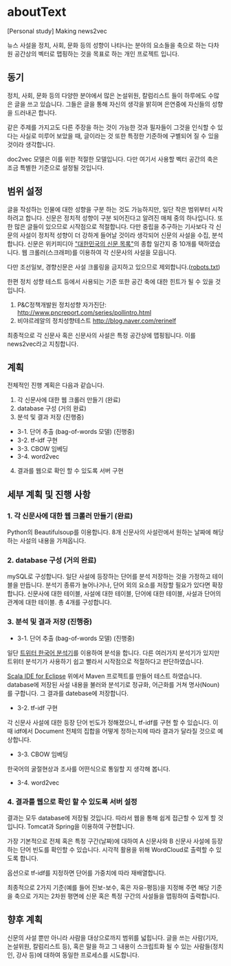 # aboutText
[Personal study] Making news2vec

뉴스 사설을 정치, 사회, 문화 등의 성향이 나타나는 분야의 요소들을 축으로 하는 다차원 공간상의 벡터로 맵핑하는 것을 목표로 하는 개인 프로젝트 입니다.

## 동기
정치, 사회, 문화 등의 다양한 분야에서 많은 논설위원, 칼럼리스트 들이 하루에도 수많은 글을 쓰고 있습니다. 그들은 글을 통해 자신의 생각을 밝히며 은연중에 자신들의 성향을 드러내곤 합니다.

같은 주제를 가지고도 다른 주장을 하는 것이 가능한 것과 필자들이 그것을 인식할 수 있다는 사실로 미루어 보았을 때, 글이라는 것 또한 특정한 기준하에 구별되어 질 수 있을 것이라 생각합니다.

doc2vec 모델은 이를 위한 적절한 모델입니다. 다만 여기서 사용할 벡터 공간의 축은 조금 특별한 기준으로 설정될 것입니다.

## 범위 설정
글을 작성하는 인물에 대한 성향을 구분 하는 것도 가능하지만, 일단 작은 범위부터 시작하려고 합니다.
신문은 정치적 성향이 구분 되어진다고 알려진 매체 중의 하나입니다. 또한 많은 글들이 있으므로 시작점으로 적절합니다.
다만 중립을 추구하는 기사보다 각 신문의 사설이 정치적 성향이 더 강하게 들어날 것이라 생각되어 신문의 사설을 수집, 분석합니다.
신문은 위키피디아 ["대한민국의 신문 목록"](https://ko.wikipedia.org/wiki/%EB%8C%80%ED%95%9C%EB%AF%BC%EA%B5%AD%EC%9D%98_%EC%8B%A0%EB%AC%B8_%EB%AA%A9%EB%A1%9D)의 종합 일간지 중 10개를 택하였습니다. 
웹 크롤러(스크래퍼)를 이용하여 각 신문사의 사설을 모읍니다. 

다만 조선일보, 경향신문은 사설 크롤링을 금지하고 있으므로 제외합니다.([robots.txt](https://ko.wikipedia.org/wiki/%EB%A1%9C%EB%B4%87_%EB%B0%B0%EC%A0%9C_%ED%91%9C%EC%A4%80))

한편 정치 성향 테스트 등에서 사용되는 기준 또한 공간 축에 대한 힌트가 될 수 있을 것입니다.
1. P&C정책개발원 정치성향 자가진단: http://www.pncreport.com/series/pollintro.html
2. 비야르레알의 정치성향테스트 http://blog.naver.com/rerinelf

최종적으로 각 신문사 혹은 신문사의 사설은 특정 공간상에 맵핑됩니다. 이를 news2vec라고 지칭합니다.

## 계획
전체적인 진행 계획은 다음과 같습니다.
1. 각 신문사에 대한 웹 크롤러 만들기 (완료)
2. database 구성 (거의 완료)
3. 분석 및 결과 저장 (진행중)
* 3-1. 단어 추출 (bag-of-words 모델) (진행중)
* 3-2. tf-idf 구현
* 3-3. CBOW 임베딩
* 3-4. word2vec
4. 결과를 웹으로 확인 할 수 있도록 서버 구현

## 세부 계획 및 진행 사항
### 1. 각 신문사에 대한 웹 크롤러 만들기 (완료)
Python의 Beautifulsoup를 이용합니다. 8개 신문사의 사설란에서 원하는 날짜에 해당하는 사설의 내용을 가져옵니다.

### 2. database 구성 (거의 완료)
mySQL로 구성합니다. 일단 사설에 등장하는 단어를 분석 저장하는 것을 가정하고 테이블을 만듭니다. 분석기 종류가 늘어나거나, 단어 외의 요소를 저장할 필요가 있다면 확장합니다.
신문사에 대한 테이블, 사설에 대한 테이블, 단어에 대한 테이블, 사설과 단어의 관계에 대한 테이블. 총 4개를 구성합니다.

### 3. 분석 및 결과 저장 (진행중)
* 3-1. 단어 추출 (bag-of-words 모델) (진행중)

일단 [트위터 한국어 분석기](https://github.com/twitter/twitter-korean-text)를 이용하여 분석을 합니다. 다른 여러가지 분석기가 있지만 트위터 분석기가 사용하기 쉽고 빨라서 시작점으로 적절하다고 판단하였습니다.

[Scala IDE for Eclipse](http://scala-ide.org/) 위에서 Maven 프로젝트를 만들어 테스트 하였습니다.
database에 저장된 사설 내용을 불러와 분석기로 정규화, 어근화를 거쳐 명사(Noun)를 구합니다. 그 결과를 datebase에 저장합니다.

* 3-2. tf-idf 구현

각 신문사 사설에 대한 등장 단어 빈도가 정해졌으니, tf-idf를 구현 할 수 있습니다.
이 때 idf에서 Document 전체의 집합을 어떻게 정하는지에 따라 결과가 달라질 것으로 예상합니다.

* 3-3. CBOW 임베딩

한국어의 굴절현상과 조사를 어떤식으로 통일할 지 생각해 봅니다.

* 3-4. word2vec

### 4. 결과를 웹으로 확인 할 수 있도록 서버 설정
결과는 모두 database에 저장될 것입니다. 따라서 웹을 통해 쉽게 접근할 수 있게 할 것입니다. Tomcat과 Spring을 이용하여 구현합니다.

가장 기본적으로 전체 혹은 특정 구간(날짜)에 대하여 A 신문사와 B 신문사 사설에 등장하는 단어 빈도를 확인할 수 있습니다. 시각적 활용을 위해 WordCloud로 출력할 수 있도록 합니다.

옵션으로 tf-idf를 지정하면 단어를 가중치에 따라 재배열합니다.

최종적으로 2가지 기준(예를 들어 진보-보수, 혹은 자유-평등)을 지정해 주면 해당 기준을 축으로 가지는 2차원 평면에 신문 혹은 특정 구간의 사설들을 맵핑하여 출력합니다.

## 향후 계획
신문의 사설 뿐만 아니라 사람을 대상으로까지 범위를 넓힙니다. 글을 쓰는 사람(기자, 논설위원, 칼럼리스트 등), 혹은 말을 하고 그 내용이 스크립트화 될 수 있는 사람들(정치인, 강사 등)에 대하여 동일한 프로세스를 시도합니다.
